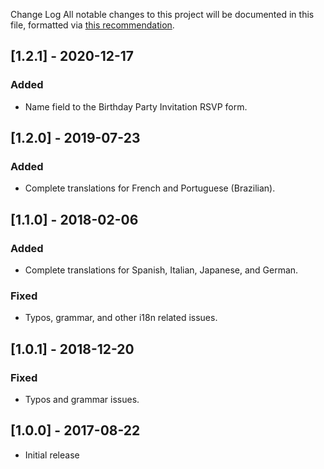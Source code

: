 Change Log
All notable changes to this project will be documented in this file, formatted via [this recommendation](https://keepachangelog.com/).

## [1.2.1] - 2020-12-17
### Added
- Name field to the Birthday Party Invitation RSVP form.

## [1.2.0] - 2019-07-23
### Added
- Complete translations for French and Portuguese (Brazilian).

## [1.1.0] - 2018-02-06
### Added
- Complete translations for Spanish, Italian, Japanese, and German.

### Fixed
- Typos, grammar, and other i18n related issues.

## [1.0.1] - 2018-12-20
### Fixed
- Typos and grammar issues.

## [1.0.0] - 2017-08-22
- Initial release
